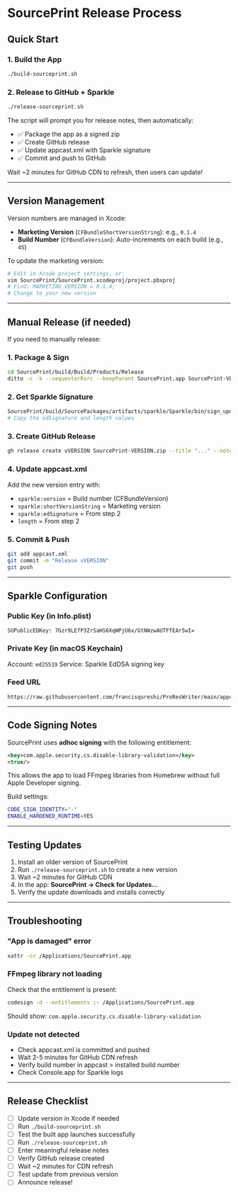 # SourcePrint Release Process

## Quick Start

### 1. Build the App
```bash
./build-sourceprint.sh
```

### 2. Release to GitHub + Sparkle
```bash
./release-sourceprint.sh
```

The script will prompt you for release notes, then automatically:
- ✅ Package the app as a signed zip
- ✅ Create GitHub release
- ✅ Update appcast.xml with Sparkle signature
- ✅ Commit and push to GitHub

Wait ~2 minutes for GitHub CDN to refresh, then users can update!

---

## Version Management

Version numbers are managed in Xcode:
- **Marketing Version** (`CFBundleShortVersionString`): e.g., `0.1.4`
- **Build Number** (`CFBundleVersion`): Auto-increments on each build (e.g., `45`)

To update the marketing version:
```bash
# Edit in Xcode project settings, or:
vim SourcePrint/SourcePrint.xcodeproj/project.pbxproj
# Find: MARKETING_VERSION = 0.1.4;
# Change to your new version
```

---

## Manual Release (if needed)

If you need to manually release:

### 1. Package & Sign
```bash
cd SourcePrint/build/Build/Products/Release
ditto -c -k --sequesterRsrc --keepParent SourcePrint.app SourcePrint-VERSION.zip
```

### 2. Get Sparkle Signature
```bash
SourcePrint/build/SourcePackages/artifacts/sparkle/Sparkle/bin/sign_update SourcePrint-VERSION.zip
# Copy the edSignature and length values
```

### 3. Create GitHub Release
```bash
gh release create vVERSION SourcePrint-VERSION.zip --title "..." --notes "..."
```

### 4. Update appcast.xml
Add the new version entry with:
- `sparkle:version` = Build number (CFBundleVersion)
- `sparkle:shortVersionString` = Marketing version
- `sparkle:edSignature` = From step 2
- `length` = From step 2

### 5. Commit & Push
```bash
git add appcast.xml
git commit -m "Release vVERSION"
git push
```

---

## Sparkle Configuration

### Public Key (in Info.plist)
```
SUPublicEDKey: 7Gzr9LEfP3ZrSaHS6XqWPjU6x/GtNWzwAUTFfEAr5wI=
```

### Private Key (in macOS Keychain)
Account: `ed25519`
Service: Sparkle EdDSA signing key

### Feed URL
```
https://raw.githubusercontent.com/francisqureshi/ProResWriter/main/appcast.xml
```

---

## Code Signing Notes

SourcePrint uses **adhoc signing** with the following entitlement:

```xml
<key>com.apple.security.cs.disable-library-validation</key>
<true/>
```

This allows the app to load FFmpeg libraries from Homebrew without full Apple Developer signing.

Build settings:
```bash
CODE_SIGN_IDENTITY="-"
ENABLE_HARDENED_RUNTIME=YES
```

---

## Testing Updates

1. Install an older version of SourcePrint
2. Run `./release-sourceprint.sh` to create a new version
3. Wait ~2 minutes for GitHub CDN
4. In the app: **SourcePrint → Check for Updates...**
5. Verify the update downloads and installs correctly

---

## Troubleshooting

### "App is damaged" error
```bash
xattr -cr /Applications/SourcePrint.app
```

### FFmpeg library not loading
Check that the entitlement is present:
```bash
codesign -d --entitlements :- /Applications/SourcePrint.app
```

Should show: `com.apple.security.cs.disable-library-validation`

### Update not detected
- Check appcast.xml is committed and pushed
- Wait 2-5 minutes for GitHub CDN refresh
- Verify build number in appcast > installed build number
- Check Console.app for Sparkle logs

---

## Release Checklist

- [ ] Update version in Xcode if needed
- [ ] Run `./build-sourceprint.sh`
- [ ] Test the built app launches successfully
- [ ] Run `./release-sourceprint.sh`
- [ ] Enter meaningful release notes
- [ ] Verify GitHub release created
- [ ] Wait ~2 minutes for CDN refresh
- [ ] Test update from previous version
- [ ] Announce release!
